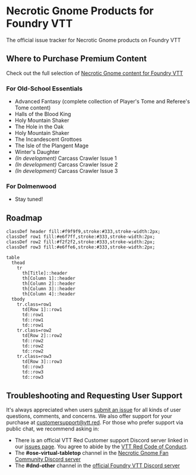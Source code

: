 # Necrotic Gnome Products for Foundry VTT

The official issue tracker for Necrotic Gnome products on Foundry VTT

## Where to Purchase Premium Content

Check out the full selection of [Necrotic Gnome content for Foundry VTT](https://www.drivethrurpg.com/browse/pub/5606/Necrotic-Gnome?filters=0_0_0_45317_0&src=fid45317&affiliate_id=1488516)

### For Old-School Essentials

- Advanced Fantasy (complete collection of Player's Tome and Referee's Tome content)
- Halls of the Blood King
- Holy Mountain Shaker
- The Hole in the Oak
- Holy Mountain Shaker
- The Incandescent Grottoes
- The Isle of the Plangent Mage
- Winter's Daughter
- *(In development)* Carcass Crawler Issue 1
- *(In development)* Carcass Crawler Issue 2
- *(In development)* Carcass Crawler Issue 3

### For Dolmenwood

- Stay tuned!

## Roadmap

```mermaid
classDef header fill:#f9f9f9,stroke:#333,stroke-width:2px;
classDef row1 fill:#e6f7ff,stroke:#333,stroke-width:2px;
classDef row2 fill:#f2f2f2,stroke:#333,stroke-width:2px;
classDef row3 fill:#e6ffe6,stroke:#333,stroke-width:2px;

table
  thead
    tr
      th[Title]::header
      th[Column 1]::header
      th[Column 2]::header
      th[Column 3]::header
      th[Column 4]::header
  tbody
    tr.class=row1
      td[Row 1]::row1
      td::row1
      td::row1
      td::row1
    tr.class=row2
      td[Row 2]::row2
      td::row2
      td::row2
      td::row2
    tr.class=row3
      td[Row 3]::row3
      td::row3
      td::row3
      td::row3
```

## Troubleshooting and Requesting User Support

It's always appreciated when users [submit an issue](issues) for all kinds of user questions, comments, and concerns. We also offer support for your purchase at customersupport@vtt.red. For those who prefer support via public chat, we recommend asking in:

- There is an official VTT Red Customer support Discord server linked in our [issues page](issues). You agree to abide by the [VTT Red Code of Conduct](https://github.com/vttred/.github/blob/main/CODE_OF_CONDUCT.md).
- The **#ose-virtual-tabletop** channel in the [Necrotic Gnome Fan Community Discord server](https://discord.gg/YprM5nq)
- The **#dnd-other** channel in the [official Foundry VTT Discord server](https://discord.gg/foundryvtt)

[issues]: https://github.com/vttred/Necrotic-Gnome-Products-for-Foundry-VTT/issues/new
